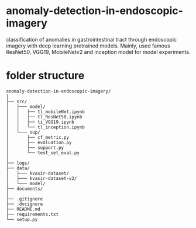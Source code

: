 # anomaly-detection-in-endoscopic-imagery
classification of anomalies in gastrointestinal tract through endoscopic imagery with deep learning pretrained models. Mainly, used famous ResNet50, VGG19, MobileNetv2 and inception model for model experiments.

# folder structure
```
anomaly-detection-in-endoscopic-imagery/
│
├── src/
│   ├─── model/
│   │   ├── tl_mobileNet.ipynb
│   │   ├── tl_ResNet50.ipynb
│   │   ├── ti_VGG19.ipynb
│   │   └── tl_inception.ipynb
│   └─── sup/
│       ├── cf_metrix.py
│       ├── evaluation.py
│       ├── support.py
│       └── test_set_eval.py
│
├── logs/
├── data/
│   ├─── kvasir-dataset/
│   ├─── kvasir-dataset-v2/
│   └─── model/
├── documents/
│
├── .gitignore
├── .dvcignore
├── README.md
├── requirements.txt
└── setup.py
```
